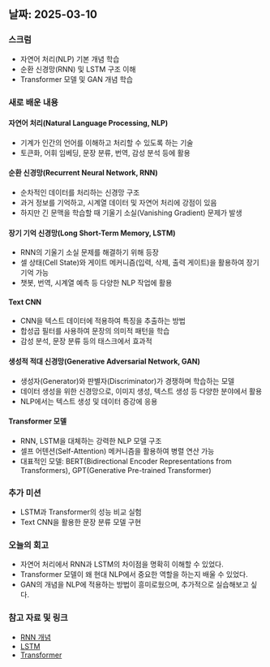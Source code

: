 ## 날짜: 2025-03-10  

### 스크럼  
- 자연어 처리(NLP) 기본 개념 학습  
- 순환 신경망(RNN) 및 LSTM 구조 이해  
- Transformer 모델 및 GAN 개념 학습  

### 새로 배운 내용  
#### 자연어 처리(Natural Language Processing, NLP)  
- 기계가 인간의 언어를 이해하고 처리할 수 있도록 하는 기술  
- 토큰화, 어휘 임베딩, 문장 분류, 번역, 감성 분석 등에 활용  

#### 순환 신경망(Recurrent Neural Network, RNN)  
- 순차적인 데이터를 처리하는 신경망 구조  
- 과거 정보를 기억하고, 시계열 데이터 및 자연어 처리에 강점이 있음  
- 하지만 긴 문맥을 학습할 때 기울기 소실(Vanishing Gradient) 문제가 발생  

#### 장기 기억 신경망(Long Short-Term Memory, LSTM)  
- RNN의 기울기 소실 문제를 해결하기 위해 등장  
- 셀 상태(Cell State)와 게이트 메커니즘(입력, 삭제, 출력 게이트)을 활용하여 장기 기억 가능  
- 챗봇, 번역, 시계열 예측 등 다양한 NLP 작업에 활용  

#### Text CNN  
- CNN을 텍스트 데이터에 적용하여 특징을 추출하는 방법  
- 합성곱 필터를 사용하여 문장의 의미적 패턴을 학습  
- 감성 분석, 문장 분류 등의 태스크에서 효과적  

#### 생성적 적대 신경망(Generative Adversarial Network, GAN)  
- 생성자(Generator)와 판별자(Discriminator)가 경쟁하며 학습하는 모델  
- 데이터 생성을 위한 신경망으로, 이미지 생성, 텍스트 생성 등 다양한 분야에서 활용  
- NLP에서는 텍스트 생성 및 데이터 증강에 응용  

#### Transformer 모델  
- RNN, LSTM을 대체하는 강력한 NLP 모델 구조  
- 셀프 어텐션(Self-Attention) 메커니즘을 활용하여 병렬 연산 가능  
- 대표적인 모델: BERT(Bidirectional Encoder Representations from Transformers), GPT(Generative Pre-trained Transformer)  

### 추가 미션  
- LSTM과 Transformer의 성능 비교 실험  
- Text CNN을 활용한 문장 분류 모델 구현  

### 오늘의 회고  
- 자연어 처리에서 RNN과 LSTM의 차이점을 명확히 이해할 수 있었다.  
- Transformer 모델이 왜 현대 NLP에서 중요한 역할을 하는지 배울 수 있었다.  
- GAN의 개념을 NLP에 적용하는 방법이 흥미로웠으며, 추가적으로 실습해보고 싶다.  

### 참고 자료 및 링크  
- [RNN 개념](https://en.wikipedia.org/wiki/Recurrent_neural_network)  
- [LSTM](https://en.wikipedia.org/wiki/Long_short-term_memory)  
- [Transformer](https://en.wikipedia.org/wiki/Transformer_(deep_learning_architecture))  
